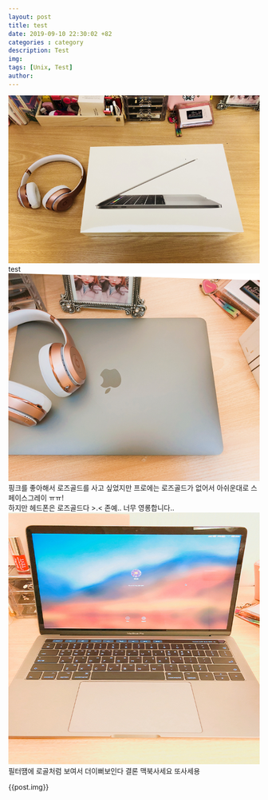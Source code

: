 ```yaml
---
layout: post
title: test
date: 2019-09-10 22:30:02 +82
categories : category
description: Test
img: 
tags: [Unix, Test]
author:
---
```



![macbook-1.png](/assets/img/macbook-1.png)  
  test
![macbook-2.png](/assets/img/macbook-2.png)  
  핑크를 좋아해서 로즈골드를 사고 싶었지만 프로에는 로즈골드가 없어서 아쉬운대로  스페이스그레이 ㅠㅠ!  
    하지만 헤드폰은 로즈골드다 >.< 존예.. 너무 영롱합니다..
![macbook-3.png](/assets/img/macbook-3.png)  
  필터떔에 로골처럼 보여서 더이뻐보인다   결론 맥북사세요 또사세용

{{post.img}}
